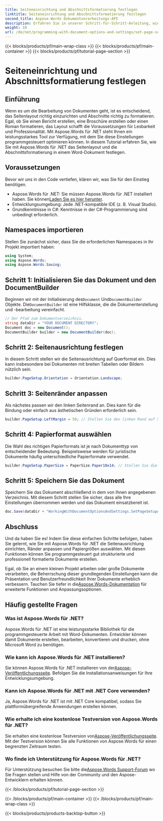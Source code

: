 ```yaml
---
title: Seiteneinrichtung und Abschnittsformatierung festlegen
linktitle: Seiteneinrichtung und Abschnittsformatierung festlegen
second_title: Aspose.Words Dokumentverarbeitungs-API
description: Erfahren Sie in unserer Schritt-für-Schritt-Anleitung, wie Sie mit Aspose.Words für .NET die Seiteneinrichtung und Abschnittsformatierung in Word-Dokumenten festlegen. Verbessern Sie mühelos die Präsentation Ihres Dokuments.
weight: 10
url: /de/net/programming-with-document-options-and-settings/set-page-setup-and-section-formatting/
---
```


{{< blocks/products/pf/main-wrap-class >}}
{{< blocks/products/pf/main-container >}}
{{< blocks/products/pf/tutorial-page-section >}}

# Seiteneinrichtung und Abschnittsformatierung festlegen

## Einführung

Wenn es um die Bearbeitung von Dokumenten geht, ist es entscheidend, das Seitenlayout richtig einzurichten und Abschnitte richtig zu formatieren. Egal, ob Sie einen Bericht erstellen, eine Broschüre erstellen oder einen Roman formatieren, das Layout schafft die Voraussetzungen für Lesbarkeit und Professionalität. Mit Aspose.Words für .NET steht Ihnen ein leistungsstarkes Tool zur Verfügung, mit dem Sie diese Einstellungen programmgesteuert optimieren können. In diesem Tutorial erfahren Sie, wie Sie mit Aspose.Words für .NET das Seitenlayout und die Abschnittsformatierung in einem Word-Dokument festlegen.

## Voraussetzungen

Bevor wir uns in den Code vertiefen, klären wir, was Sie für den Einstieg benötigen.

-  Aspose.Words für .NET: Sie müssen Aspose.Words für .NET installiert haben. Sie können[Laden Sie es hier herunter](https://releases.aspose.com/words/net/).
- Entwicklungsumgebung: Jede .NET-kompatible IDE (z. B. Visual Studio).
- Grundkenntnisse in C#: Kenntnisse in der C#-Programmierung sind unbedingt erforderlich.

## Namespaces importieren

Stellen Sie zunächst sicher, dass Sie die erforderlichen Namespaces in Ihr Projekt importiert haben:

```csharp
using System;
using Aspose.Words;
using Aspose.Words.Saving;
```

## Schritt 1: Initialisieren Sie das Dokument und den DocumentBuilder

 Beginnen wir mit der Initialisierung des`Document` Und`DocumentBuilder` Objekte. Die`DocumentBuilder` ist eine Hilfsklasse, die die Dokumenterstellung und -bearbeitung vereinfacht.

```csharp
// Der Pfad zum Dokumentverzeichnis.
string dataDir = "YOUR DOCUMENT DIRECTORY";
Document doc = new Document();
DocumentBuilder builder = new DocumentBuilder(doc);
```

## Schritt 2: Seitenausrichtung festlegen

In diesem Schritt stellen wir die Seitenausrichtung auf Querformat ein. Dies kann insbesondere bei Dokumenten mit breiten Tabellen oder Bildern nützlich sein.

```csharp
builder.PageSetup.Orientation = Orientation.Landscape;
```

## Schritt 3: Seitenränder anpassen

Als nächstes passen wir den linken Seitenrand an. Dies kann für die Bindung oder einfach aus ästhetischen Gründen erforderlich sein.

```csharp
builder.PageSetup.LeftMargin = 50; // Stellen Sie den linken Rand auf 50 Punkte ein.
```

## Schritt 4: Papierformat auswählen

Die Wahl des richtigen Papierformats ist je nach Dokumenttyp von entscheidender Bedeutung. Beispielsweise werden für juristische Dokumente häufig unterschiedliche Papierformate verwendet.

```csharp
builder.PageSetup.PaperSize = PaperSize.Paper10x14; // Stellen Sie die Papiergröße auf 10 x 14 Zoll ein.
```

## Schritt 5: Speichern Sie das Dokument

Speichern Sie das Dokument abschließend in dem von Ihnen angegebenen Verzeichnis. Mit diesem Schritt stellen Sie sicher, dass alle Ihre Einstellungen übernommen werden und das Dokument einsatzbereit ist.

```csharp
doc.Save(dataDir + "WorkingWithDocumentOptionsAndSettings.SetPageSetupAndSectionFormatting.docx");
```

## Abschluss

Und da haben Sie es! Indem Sie diese einfachen Schritte befolgen, haben Sie gelernt, wie Sie mit Aspose.Words für .NET die Seitenausrichtung einrichten, Ränder anpassen und Papiergrößen auswählen. Mit diesen Funktionen können Sie programmgesteuert gut strukturierte und professionell formatierte Dokumente erstellen.

Egal, ob Sie an einem kleinen Projekt arbeiten oder große Dokumente verarbeiten, die Beherrschung dieser grundlegenden Einstellungen kann die Präsentation und Benutzerfreundlichkeit Ihrer Dokumente erheblich verbessern. Tauchen Sie tiefer in die[Aspose.Words-Dokumentation](https://reference.aspose.com/words/net/) für erweiterte Funktionen und Anpassungsoptionen.

## Häufig gestellte Fragen

### Was ist Aspose.Words für .NET?

Aspose.Words für .NET ist eine leistungsstarke Bibliothek für die programmgesteuerte Arbeit mit Word-Dokumenten. Entwickler können damit Dokumente erstellen, bearbeiten, konvertieren und drucken, ohne Microsoft Word zu benötigen.

### Wie kann ich Aspose.Words für .NET installieren?

 Sie können Aspose.Words für .NET installieren von der[Aspose-Veröffentlichungsseite](https://releases.aspose.com/words/net/). Befolgen Sie die Installationsanweisungen für Ihre Entwicklungsumgebung.

### Kann ich Aspose.Words für .NET mit .NET Core verwenden?

Ja, Aspose.Words für .NET ist mit .NET Core kompatibel, sodass Sie plattformübergreifende Anwendungen erstellen können.

### Wie erhalte ich eine kostenlose Testversion von Aspose.Words für .NET?

 Sie erhalten eine kostenlose Testversion von[Aspose-Veröffentlichungsseite](https://releases.aspose.com/). Mit der Testversion können Sie alle Funktionen von Aspose.Words für einen begrenzten Zeitraum testen.

### Wo finde ich Unterstützung für Aspose.Words für .NET?

 Für Unterstützung besuchen Sie bitte die[Aspose.Words Support-Forum](https://forum.aspose.com/c/words/8) wo Sie Fragen stellen und Hilfe von der Community und den Aspose-Entwicklern erhalten können.

{{< /blocks/products/pf/tutorial-page-section >}}

{{< /blocks/products/pf/main-container >}}
{{< /blocks/products/pf/main-wrap-class >}}

{{< blocks/products/products-backtop-button >}}

